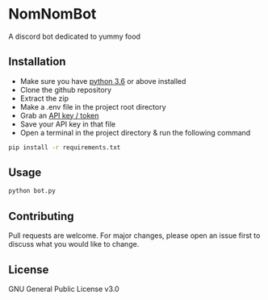 # NomNomBot

A discord bot dedicated to yummy food

## Installation

- Make sure you have [python 3.6](https://www.python.org/downloads/) or above installed
- Clone the github repository
- Extract the zip
- Make a .env file in the project root directory 
- Grab an [API key / token](https://discordapp.com/developers/applications)
- Save your API key in that file
- Open a terminal in the project directory & run the following command

```bash
pip install -r requirements.txt
```

## Usage

```python 
python bot.py
```

## Contributing
Pull requests are welcome. For major changes, please open an issue first to discuss what you would like to change.

## License
GNU General Public License v3.0
